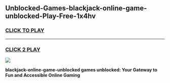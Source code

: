 
## Unblocked-Games-blackjack-online-game-unblocked-Play-Free-1x4hv
<h3>
<a href="https://premium76.site?title=blackjack-online-game-unblocked&ref=09A">CLICK TO PLAY</a></h3>
<hr>

<h3>
<a href="https://premium76.site?title=blackjack-online-game-unblocked&ref=09A">CLICK 2 PLAY</a>
  
</h3>

<a href="https://premium76.site?title=blackjack-online-game-unblocked&ref=09A"><img src="https://clearcache.store/games.png"></a>


**blackjack-online-game-unblocked games unblocked: Your Gateway to Fun and Accessible Online Gaming**
